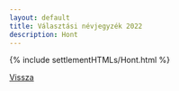 ```yaml
---
layout: default
title: Választási névjegyzék 2022
description: Hont
---
```


{% include settlementHTMLs/Hont.html %}

[Vissza](../)